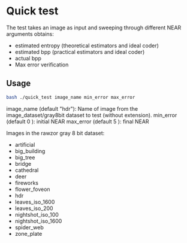 # Quick test
The test takes an image as input and sweeping through different NEAR arguments obtains:
- estimated entropy (theoretical estimators and ideal coder)
- estimated bpp (practical estimators and ideal coder)
- actual bpp
- Max error verification

## Usage

``` bash
bash ./quick_test image_name min_error max_error
```

image_name (default "hdr"): Name of image from the image_dataset/gray8bit dataset to test (without extension).
min_error (default 0 ): initial NEAR
max_error (default 5 ): final NEAR

Images in the rawzor gray 8 bit dataset:
- artificial
- big_building
- big_tree
- bridge
- cathedral
- deer
- fireworks
- flower_foveon
- hdr
- leaves_iso_1600
- leaves_iso_200
- nightshot_iso_100
- nightshot_iso_1600
- spider_web
- zone_plate